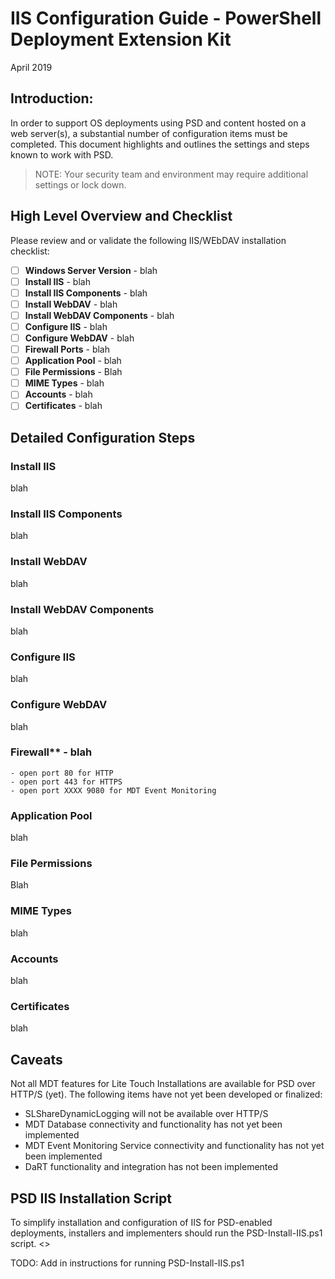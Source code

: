 # IIS Configuration Guide - PowerShell Deployment Extension Kit
April 2019

## Introduction: 
In order to support OS deployments using PSD and content hosted on a web server(s), a substantial number of configuration items must be completed. This document highlights and outlines the settings and steps known to work with PSD.

> NOTE: Your security team and environment may require additional settings or lock down.

## High Level Overview and Checklist
Please review and or validate the following IIS/WEbDAV installation checklist:

* [ ] **Windows Server Version** - blah
* [ ] **Install IIS** - blah
* [ ] **Install IIS Components** - blah
* [ ] **Install WebDAV** - blah
* [ ] **Install WebDAV Components** - blah
* [ ] **Configure IIS** - blah
* [ ] **Configure WebDAV** - blah
* [ ] **Firewall Ports** - blah
* [ ] **Application Pool** - blah
* [ ] **File Permissions** - Blah
* [ ] **MIME Types** - blah
* [ ] **Accounts** - blah
* [ ] **Certificates** - blah

## Detailed Configuration Steps
### Install IIS
blah

### Install IIS Components
blah

### Install WebDAV
blah

### Install WebDAV Components
blah

### Configure IIS
blah

### Configure WebDAV
blah

### Firewall** - blah
    - open port 80 for HTTP
    - open port 443 for HTTPS
    - open port XXXX 9080 for MDT Event Monitoring 
### Application Pool
blah

### File Permissions
Blah

### MIME Types
blah

### Accounts
blah

### Certificates
blah

## Caveats
Not all MDT features for Lite Touch Installations are available for PSD over HTTP/S (yet). The following items have not yet been developed or finalized:
- SLShareDynamicLogging will not be available over HTTP/S
- MDT Database connectivity and functionality has not yet been implemented
- MDT Event Monitoring Service connectivity and functionality has not yet been implemented
- DaRT functionality and integration has not been implemented

## PSD IIS Installation Script
To simplify installation and configuration of IIS for PSD-enabled deployments, installers and implementers should run the PSD-Install-IIS.ps1 script. <<ADD A LINK>>

TODO: Add in instructions for running PSD-Install-IIS.ps1